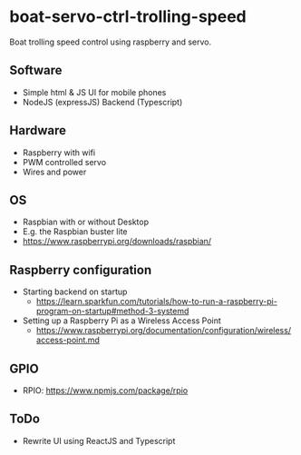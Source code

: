 # boat-servo-ctrl-trolling-speed
Boat trolling speed control using raspberry and servo.

## Software
* Simple html & JS UI for mobile phones
* NodeJS (expressJS) Backend (Typescript) 

## Hardware
* Raspberry with wifi
* PWM controlled servo
* Wires and power

## OS
* Raspbian with or without Desktop
* E.g. the Raspbian buster lite
* https://www.raspberrypi.org/downloads/raspbian/

## Raspberry configuration
* Starting backend on startup
    * https://learn.sparkfun.com/tutorials/how-to-run-a-raspberry-pi-program-on-startup#method-3-systemd
* Setting up a Raspberry Pi as a Wireless Access Point
    *  https://www.raspberrypi.org/documentation/configuration/wireless/access-point.md
    
## GPIO
* RPIO: https://www.npmjs.com/package/rpio

## ToDo
* Rewrite UI using ReactJS and Typescript

